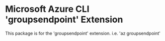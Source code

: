 Microsoft Azure CLI 'groupsendpoint' Extension
==========================================

This package is for the 'groupsendpoint' extension.
i.e. 'az groupsendpoint'
